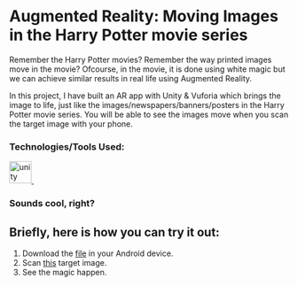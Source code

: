 # Augmented Reality: Moving Images in the Harry Potter movie series

Remember the Harry Potter movies?
Remember the way printed images move in the movie? 
Ofcourse, in the movie, it is done using white magic but we can achieve similar results in real life using Augmented Reality.

In this project, I have built an AR app with Unity & Vuforia which brings the image to life, just like the images/newspapers/banners/posters in the Harry Potter movie series.
You will be able to see the images move when you scan the target image with your phone.

### Technologies/Tools Used:
<!-- <p align="left"> -->

<a href="https://unity.com/" target="_blank">
    <img src="https://www.vectorlogo.zone/logos/unity3d/unity3d-icon.svg" alt="unity" width="40" height="40"/>
</a>&nbsp
<!-- </p> -->


<!-- ## Why this project? -->

<!-- ## Wanna see how it looks? --> 

### Sounds cool, right?

## Briefly, here is how you can try it out:

1. Download the [file](apk/Harry%20Potter%20Motion%20Images.apk) in your Android device.
2. Scan [this](images/target/target.svg) target image.
3. See the magic happen.
